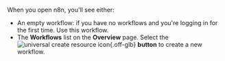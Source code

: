When you open n8n, you'll see either:

* An empty workflow: if you have no workflows and you're logging in for the first time. Use this workflow.
* The **Workflows** list on the **Overview** page. Select the <span class="inline-image">![universal create resource icon](/_images/common-icons/universal-resource-button.png){.off-glb}</span> **button** to create a new workflow.
